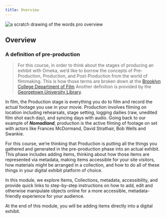 ```yaml
---
title: Overview
---
```


<img src="/course-in-a-box/img/pro_overview.png" alt="a scratch drawing of the words pro overview" class="img-fluid">

## Overview

### A definition of pre-production

> For this course, in order to think about the stages of producing an exhibit with Omeka, we’d like to borrow the concepts of Pre-Production, Production, and Post-Production from the world of filmmaking. This is how those terms are broken down at the [Brooklyn College Department of Film](http://www.brooklyn.cuny.edu/web/aca_visualmedia_film/2012_Production_Handbook_.pdf) Another definition is provided by the [Georgetown University Library](https://guides.library.georgetown.edu/documentary).

In film, the Production stage is everything you do to film and record the actual footage you use in your movie. Production involves filming on location including rehearsals, stage setting, logging dailies (raw, unedited film shot each day), and syncing days with audio. Going back to our example of ***Nomadland***, production is the active filming of footage on set with actors like Frances McDormand, David Strathair, Bob Wells and Swankie. 

For this course, we’re thinking that Production is putting all the things you gathered and generated in the pre-production phase into an actual exhibit. This phase includes adding items, thinking about how those items are represented via metadata, making items accessible for your site visitors, how materials might be arranged in a collection, and how to do all of these things in your digital exhibit platform of choice.

In this module, we explore Items, Collections, metadata, accessibility, and provide quick links to step-by-step instructions on how to add, edit and otherwise manipulate objects online for a more accessible, metadata-friendly experience for your audience.

At the end of this module, you will be adding items directly into a digital exhibit.
